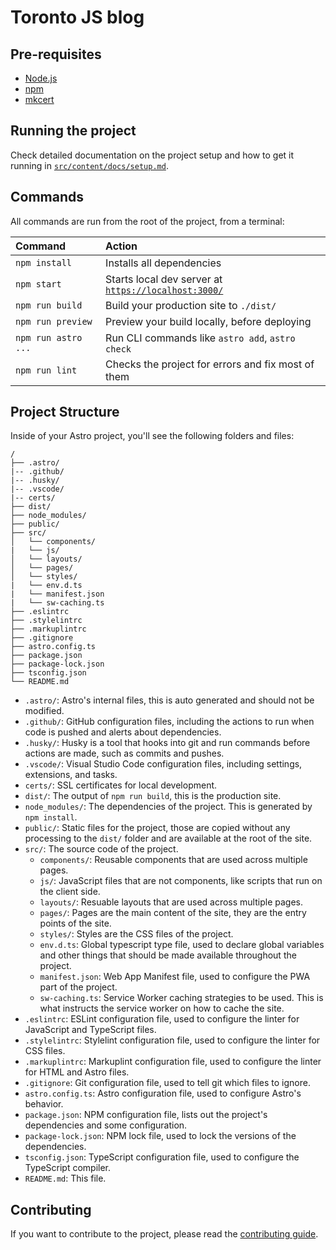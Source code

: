 # Toronto JS blog

## Pre-requisites

- [Node.js](https://nodejs.org/en/download/)
- [npm](https://www.npmjs.com/get-npm)
- [mkcert](https://github.com/FiloSottile/mkcert)

## Running the project

Check detailed documentation on the project setup and how to get it running in [`src/content/docs/setup.md`](./src/content/docs/setup.md).

## Commands

All commands are run from the root of the project, from a terminal:

| Command | Action |
| :--- | :--- |
| `npm install` | Installs all dependencies |
| `npm start` | Starts local dev server at [`https://localhost:3000/`](https://localhost:3000/) |
| `npm run build` | Build your production site to `./dist/` |
| `npm run preview` | Preview your build locally, before deploying |
| `npm run astro ...` | Run CLI commands like `astro add`, `astro check` |
| `npm run lint` | Checks the project for errors and fix most of them |


## Project Structure

Inside of your Astro project, you'll see the following folders and files:

```text
/
├── .astro/
|-- .github/
|-- .husky/
|-- .vscode/
|-- certs/
├── dist/
├── node_modules/
├── public/
├── src/
│   └── components/
|   └── js/
│   └── layouts/
│   └── pages/
│   └── styles/
|   └── env.d.ts
|   └── manifest.json
|   └── sw-caching.ts
├── .eslintrc
├── .stylelintrc
├── .markuplintrc
├── .gitignore
├── astro.config.ts
├── package.json
├── package-lock.json
├── tsconfig.json
└── README.md
```

- `.astro/`: Astro's internal files, this is auto generated and should not be modified.
- `.github/`: GitHub configuration files, including the actions to run when code is pushed and alerts about dependencies.
- `.husky/`: Husky is a tool that hooks into git and run commands before actions are made, such as commits and pushes.
- `.vscode/`: Visual Studio Code configuration files, including settings, extensions, and tasks.
- `certs/`: SSL certificates for local development.
- `dist/`: The output of `npm run build`, this is the production site.
- `node_modules/`: The dependencies of the project. This is generated by `npm install`.
- `public/`: Static files for the project, those are copied without any processing to the `dist/` folder and are available at the root of the site.
- `src/`: The source code of the project.
  - `components/`: Reusable components that are used across multiple pages.
  - `js/`: JavaScript files that are not components, like scripts that run on the client side.
  - `layouts/`: Resuable layouts that are used across multiple pages.
  - `pages/`: Pages are the main content of the site, they are the entry points of the site.
  - `styles/`: Styles are the CSS files of the project.
  - `env.d.ts`: Global typescript type file, used to declare global variables and other things that should be made available throughout the project.
  - `manifest.json`: Web App Manifest file, used to configure the PWA part of the project.
  - `sw-caching.ts`: Service Worker caching strategies to be used. This is what instructs the service worker on how to cache the site.
- `.eslintrc`: ESLint configuration file, used to configure the linter for JavaScript and TypeScript files.
- `.stylelintrc`: Stylelint configuration file, used to configure the linter for CSS files.
- `.markuplintrc`: Markuplint configuration file, used to configure the linter for HTML and Astro files.
- `.gitignore`: Git configuration file, used to tell git which files to ignore.
- `astro.config.ts`: Astro configuration file, used to configure Astro's behavior.
- `package.json`: NPM configuration file, lists out the project's dependencies and some configuration.
- `package-lock.json`: NPM lock file, used to lock the versions of the dependencies.
- `tsconfig.json`: TypeScript configuration file, used to configure the TypeScript compiler.
- `README.md`: This file.

## Contributing

If you want to contribute to the project, please read the [contributing guide](./src/content/docs/contributing.md).
